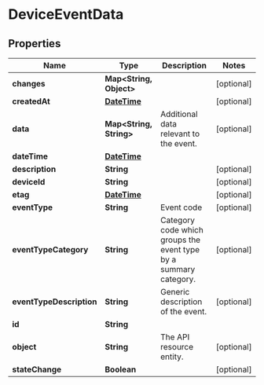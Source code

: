 
# DeviceEventData

## Properties
Name | Type | Description | Notes
------------ | ------------- | ------------- | -------------
**changes** | **Map&lt;String, Object&gt;** |  |  [optional]
**createdAt** | [**DateTime**](DateTime.md) |  |  [optional]
**data** | **Map&lt;String, String&gt;** | Additional data relevant to the event. |  [optional]
**dateTime** | [**DateTime**](DateTime.md) |  | 
**description** | **String** |  |  [optional]
**deviceId** | **String** |  |  [optional]
**etag** | [**DateTime**](DateTime.md) |  |  [optional]
**eventType** | **String** | Event code |  [optional]
**eventTypeCategory** | **String** | Category code which groups the event type by a summary category. |  [optional]
**eventTypeDescription** | **String** | Generic description of the event. |  [optional]
**id** | **String** |  | 
**object** | **String** | The API resource entity. |  [optional]
**stateChange** | **Boolean** |  |  [optional]



